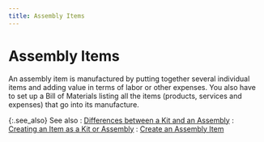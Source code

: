 ```yaml
---
title: Assembly Items
---
```


# Assembly Items


An assembly item is manufactured by putting together several individual  items and adding value in terms of labor or other expenses. You also have  to set up a Bill of Materials listing all the items (products, services  and expenses) that go into its manufacture.


{:.see_also}
See also
: [Differences  between a Kit and an Assembly]({{site.mi_baseurl}}/item-profile-details/item-types/kit-and-assembly/differences_between_a_kit_and_an_assembly.html)
: [Creating  an Item as a Kit or Assembly]({{site.mi_baseurl}}/item-profile-details/item-types/kit-and-assembly/setting_up_an_item_as_a_kit_or_an_assembly.html)
: [Create  an Assembly Item]({{site.mi_baseurl}}/create-regular-items-kits-and-assemblies/creating-an-assembly-item/create_an_assembly_item_mi.html)
